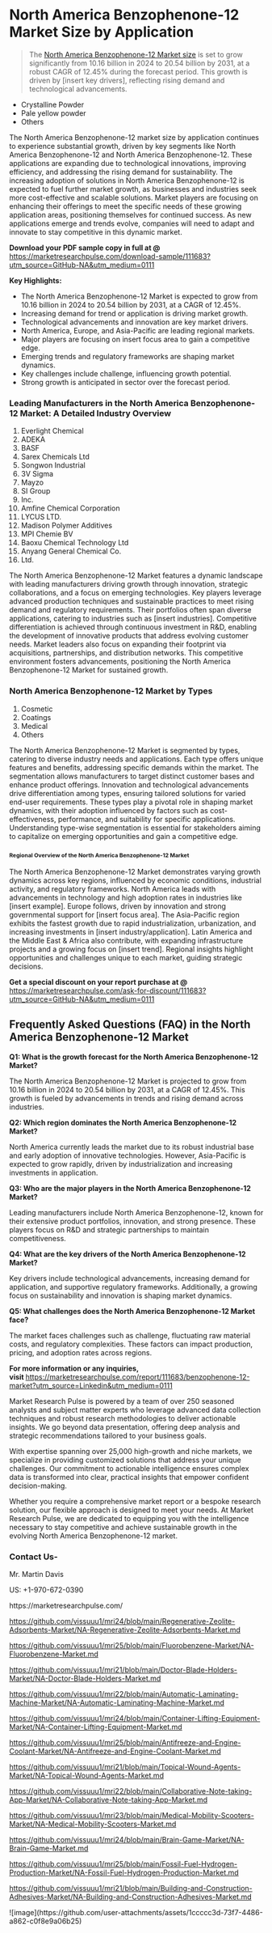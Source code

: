 <h1>North America Benzophenone-12 Market&nbsp;Size by Application</h1><blockquote><p>The <a href="https://marketresearchpulse.com/download-sample/111683?utm_source=GitHub-NA&amp;utm_medium=0111">North America Benzophenone-12 Market size</a> is set to grow significantly from 10.16 billion in 2024 to 20.54 billion by 2031, at a robust CAGR of 12.45% during the forecast period. This growth is driven by [insert key drivers], reflecting rising demand and technological advancements.</p></blockquote><ul><li>Crystalline Powder<li> Pale yellow powder<li> Others</li></ul><p>The North America Benzophenone-12 market size by application continues to experience substantial growth, driven by key segments like North America Benzophenone-12 and North America Benzophenone-12. These applications are expanding due to technological innovations, improving efficiency, and addressing the rising demand for sustainability. The increasing adoption of solutions in North America Benzophenone-12 is expected to fuel further market growth, as businesses and industries seek more cost-effective and scalable solutions. Market players are focusing on enhancing their offerings to meet the specific needs of these growing application areas, positioning themselves for continued success. As new applications emerge and trends evolve, companies will need to adapt and innovate to stay competitive in this dynamic market.</p><p><strong>Download your PDF sample copy in full at @ </strong><a href="https://marketresearchpulse.com/download-sample/111683?utm_source=GitHub-NA&amp;utm_medium=0111">https://marketresearchpulse.com/download-sample/111683?utm_source=GitHub-NA&amp;utm_medium=0111</a></p><p><strong>Key Highlights: </strong></p><ul><li>The North America Benzophenone-12 Market is expected to grow from 10.16 billion in 2024 to 20.54 billion by 2031, at a CAGR of 12.45%.</li><li>Increasing demand for trend or application is driving market growth.</li><li>Technological advancements and innovation are key market drivers.</li><li>North America, Europe, and Asia-Pacific are leading regional markets.</li><li>Major players are focusing on insert focus area to gain a competitive edge.</li><li>Emerging trends and regulatory frameworks are shaping market dynamics.</li><li>Key challenges include challenge, influencing growth potential.</li><li>Strong growth is anticipated in sector over the forecast period.</li></ul><h3>Leading Manufacturers in the North America Benzophenone-12 Market: A Detailed Industry Overview</h3><ol><li>Everlight Chemical</li><li>ADEKA</li><li>BASF</li><li>Sarex Chemicals Ltd</li><li>Songwon Industrial</li><li>3V Sigma</li><li>Mayzo</li><li>SI Group</li><li>Inc.</li><li>Amfine Chemical Corporation</li><li>LYCUS LTD.</li><li>Madison Polymer Additives</li><li>MPI Chemie BV</li><li>Baoxu Chemical Technology Ltd</li><li>Anyang General Chemical Co.</li><li>Ltd.</li></ol><div class="flex max-w-full flex-col flex-grow"><div class="min-h-8 text-message flex w-full flex-col items-end gap-2 whitespace-normal break-words [.text-message+&amp;]:mt-5" dir="auto" data-message-author-role="assistant" data-message-id="fd8432e4-4910-450d-b182-61b7bfb0a01f" data-message-model-slug="gpt-4o"><div class="flex w-full flex-col gap-1 empty:hidden first:pt-[3px]"><div class="markdown prose w-full break-words dark:prose-invert light"><p>The North America Benzophenone-12 Market features a dynamic landscape with leading manufacturers driving growth through innovation, strategic collaborations, and a focus on emerging technologies. Key players leverage advanced production techniques and sustainable practices to meet rising demand and regulatory requirements. Their portfolios often span diverse applications, catering to industries such as [insert industries]. Competitive differentiation is achieved through continuous investment in R&amp;D, enabling the development of innovative products that address evolving customer needs. Market leaders also focus on expanding their footprint via acquisitions, partnerships, and distribution networks. This competitive environment fosters advancements, positioning the North America Benzophenone-12 Market for sustained growth.</p></div></div></div></div><h3>North America Benzophenone-12 Market by Types</h3><ol><li>Cosmetic<li> Coatings<li> Medical<li> Others</li></ol><div class="flex max-w-full flex-col flex-grow"><div class="min-h-8 text-message flex w-full flex-col items-end gap-2 whitespace-normal break-words [.text-message+&amp;]:mt-5" dir="auto" data-message-author-role="assistant" data-message-id="084470be-0bb7-4664-bddf-5156b4f41249" data-message-model-slug="gpt-4o-mini"><div class="flex w-full flex-col gap-1 empty:hidden first:pt-[3px]"><div class="markdown prose w-full break-words dark:prose-invert light"><p>The North America Benzophenone-12 Market is segmented by types, catering to diverse industry needs and applications. Each type offers unique features and benefits, addressing specific demands within the market. The segmentation allows manufacturers to target distinct customer bases and enhance product offerings. Innovation and technological advancements drive differentiation among types, ensuring tailored solutions for varied end-user requirements. These types play a pivotal role in shaping market dynamics, with their adoption influenced by factors such as cost-effectiveness, performance, and suitability for specific applications. Understanding type-wise segmentation is essential for stakeholders aiming to capitalize on emerging opportunities and gain a competitive edge.</p></div></div></div></div><h3><span style="font-size: 11px;">Regional Overview of the North America Benzophenone-12 Market</span></h3><div class="flex max-w-full flex-col flex-grow"><div class="min-h-8 text-message flex w-full flex-col items-end gap-2 whitespace-normal break-words [.text-message+&amp;]:mt-5" dir="auto" data-message-author-role="assistant" data-message-id="e9038762-ce64-4e30-91c9-9bd413514231" data-message-model-slug="gpt-4o-mini"><div class="flex w-full flex-col gap-1 empty:hidden first:pt-[3px]"><div class="markdown prose w-full break-words dark:prose-invert light"><p>The North America Benzophenone-12 Market demonstrates varying growth dynamics across key regions, influenced by economic conditions, industrial activity, and regulatory frameworks. North America leads with advancements in technology and high adoption rates in industries like [insert example]. Europe follows, driven by innovation and strong governmental support for [insert focus area]. The Asia-Pacific region exhibits the fastest growth due to rapid industrialization, urbanization, and increasing investments in [insert industry/application]. Latin America and the Middle East &amp; Africa also contribute, with expanding infrastructure projects and a growing focus on [insert trend]. Regional insights highlight opportunities and challenges unique to each market, guiding strategic decisions.</p></div></div></div></div><p><strong>Get a special discount on your report purchase at @ </strong><a href="https://marketresearchpulse.com/ask-for-discount/111683?utm_source=GitHub-NA&amp;utm_medium=0111">https://marketresearchpulse.com/ask-for-discount/111683?utm_source=GitHub-NA&amp;utm_medium=0111</a></p><h2>Frequently Asked Questions (FAQ) in the North America Benzophenone-12 Market</h2><p><strong>Q1: What is the growth forecast for the North America Benzophenone-12 Market?</strong></p><p>The North America Benzophenone-12 Market is projected to grow from 10.16 billion in 2024 to 20.54 billion by 2031, at a CAGR of 12.45%. This growth is fueled by advancements in trends and rising demand across industries.</p><p><strong>Q2: Which region dominates the North America Benzophenone-12 Market?</strong></p><p>North America currently leads the market due to its robust industrial base and early adoption of innovative technologies. However, Asia-Pacific is expected to grow rapidly, driven by industrialization and increasing investments in application.</p><p><strong>Q3: Who are the major players in the North America Benzophenone-12 Market?</strong></p><p>Leading manufacturers include North America Benzophenone-12, known for their extensive product portfolios, innovation, and strong presence. These players focus on R&amp;D and strategic partnerships to maintain competitiveness.</p><p><strong>Q4: What are the key drivers of the North America Benzophenone-12 Market?</strong></p><p>Key drivers include technological advancements, increasing demand for application, and supportive regulatory frameworks. Additionally, a growing focus on sustainability and innovation is shaping market dynamics.</p><p><strong>Q5: What challenges does the North America Benzophenone-12 Market face?</strong></p><p>The market faces challenges such as challenge, fluctuating raw material costs, and regulatory complexities. These factors can impact production, pricing, and adoption rates across regions.</p><p><strong>For more information or any inquiries, visit&nbsp;</strong><a href="https://marketresearchpulse.com/report/111683/benzophenone-12-market?utm_source=Linkedin&utm_medium=0111">https://marketresearchpulse.com/report/111683/benzophenone-12-market?utm_source=Linkedin&utm_medium=0111</a></p><p>Market Research Pulse is powered by a team of over 250 seasoned analysts and subject matter experts who leverage advanced data collection techniques and robust research methodologies to deliver actionable insights. We go beyond data presentation, offering deep analysis and strategic recommendations tailored to your business goals.</p><p>With expertise spanning over 25,000 high-growth and niche markets, we specialize in providing customized solutions that address your unique challenges. Our commitment to actionable intelligence ensures complex data is transformed into clear, practical insights that empower confident decision-making.</p><p>Whether you require a comprehensive market report or a bespoke research solution, our flexible approach is designed to meet your needs. At Market Research Pulse, we are dedicated to equipping you with the intelligence necessary to stay competitive and achieve sustainable growth in the evolving North America Benzophenone-12 market.</p><h3><strong>Contact Us-</strong></h3><p>Mr. Martin Davis</p><p>US: +1-970-672-0390</p><p>https://marketresearchpulse.com/</p><p><a href="https://github.com/vissuuu1/mri24/blob/main/Regenerative-Zeolite-Adsorbents-Market/NA-Regenerative-Zeolite-Adsorbents-Market.md">https://github.com/vissuuu1/mri24/blob/main/Regenerative-Zeolite-Adsorbents-Market/NA-Regenerative-Zeolite-Adsorbents-Market.md</a></p><p><a href="https://github.com/vissuuu1/mri25/blob/main/Fluorobenzene-Market/NA-Fluorobenzene-Market.md">https://github.com/vissuuu1/mri25/blob/main/Fluorobenzene-Market/NA-Fluorobenzene-Market.md</a></p><p><a href="https://github.com/vissuuu1/mri21/blob/main/Doctor-Blade-Holders-Market/NA-Doctor-Blade-Holders-Market.md">https://github.com/vissuuu1/mri21/blob/main/Doctor-Blade-Holders-Market/NA-Doctor-Blade-Holders-Market.md</a></p><p><a href="https://github.com/vissuuu1/mri22/blob/main/Automatic-Laminating-Machine-Market/NA-Automatic-Laminating-Machine-Market.md">https://github.com/vissuuu1/mri22/blob/main/Automatic-Laminating-Machine-Market/NA-Automatic-Laminating-Machine-Market.md</a></p><p><a href="https://github.com/vissuuu1/mri24/blob/main/Container-Lifting-Equipment-Market/NA-Container-Lifting-Equipment-Market.md">https://github.com/vissuuu1/mri24/blob/main/Container-Lifting-Equipment-Market/NA-Container-Lifting-Equipment-Market.md</a></p><p><a href="https://github.com/vissuuu1/mri25/blob/main/Antifreeze-and-Engine-Coolant-Market/NA-Antifreeze-and-Engine-Coolant-Market.md">https://github.com/vissuuu1/mri25/blob/main/Antifreeze-and-Engine-Coolant-Market/NA-Antifreeze-and-Engine-Coolant-Market.md</a></p><p><a href="https://github.com/vissuuu1/mri21/blob/main/Topical-Wound-Agents-Market/NA-Topical-Wound-Agents-Market.md">https://github.com/vissuuu1/mri21/blob/main/Topical-Wound-Agents-Market/NA-Topical-Wound-Agents-Market.md</a></p><p><a href="https://github.com/vissuuu1/mri22/blob/main/Collaborative-Note-taking-App-Market/NA-Collaborative-Note-taking-App-Market.md">https://github.com/vissuuu1/mri22/blob/main/Collaborative-Note-taking-App-Market/NA-Collaborative-Note-taking-App-Market.md</a></p><p><a href="https://github.com/vissuuu1/mri23/blob/main/Medical-Mobility-Scooters-Market/NA-Medical-Mobility-Scooters-Market.md">https://github.com/vissuuu1/mri23/blob/main/Medical-Mobility-Scooters-Market/NA-Medical-Mobility-Scooters-Market.md</a></p><p><a href="https://github.com/vissuuu1/mri24/blob/main/Brain-Game-Market/NA-Brain-Game-Market.md">https://github.com/vissuuu1/mri24/blob/main/Brain-Game-Market/NA-Brain-Game-Market.md</a></p><p><a href="https://github.com/vissuuu1/mri25/blob/main/Fossil-Fuel-Hydrogen-Production-Market/NA-Fossil-Fuel-Hydrogen-Production-Market.md">https://github.com/vissuuu1/mri25/blob/main/Fossil-Fuel-Hydrogen-Production-Market/NA-Fossil-Fuel-Hydrogen-Production-Market.md</a></p><p><a href="https://github.com/vissuuu1/mri21/blob/main/Building-and-Construction-Adhesives-Market/NA-Building-and-Construction-Adhesives-Market.md">https://github.com/vissuuu1/mri21/blob/main/Building-and-Construction-Adhesives-Market/NA-Building-and-Construction-Adhesives-Market.md</a></p>
![image](https://github.com/user-attachments/assets/1ccccc3d-73f7-4486-a862-c0f8e9a06b25)
